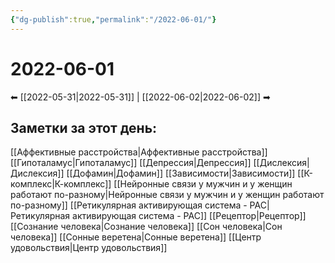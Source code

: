 ```yaml
---
{"dg-publish":true,"permalink":"/2022-06-01/"}
---
```


# 2022-06-01
⬅ [[2022-05-31\|2022-05-31]] | [[2022-06-02\|2022-06-02]] ➡
## Заметки за этот день:
[[Аффективные расстройства\|Аффективные расстройства]]
[[Гипоталамус\|Гипоталамус]]
[[Депрессия\|Депрессия]]
[[Дислексия\|Дислексия]]
[[Дофамин\|Дофамин]]
[[Зависимости\|Зависимости]]
[[К-комплекс\|К-комплекс]]
[[Нейронные связи у мужчин и у женщин работают по-разному\|Нейронные связи у мужчин и у женщин работают по-разному]]
[[Ретикулярная активирующая система - РАС\|Ретикулярная активирующая система - РАС]]
[[Рецептор\|Рецептор]]
[[Сознание человека\|Сознание человека]]
[[Сон человека\|Сон человека]]
[[Сонные веретена\|Сонные веретена]]
[[Центр удовольствия\|Центр удовольствия]]